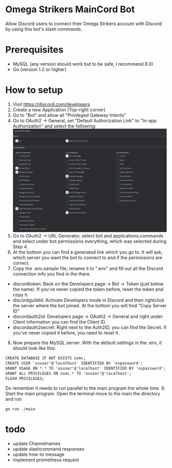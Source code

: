 # Omega Strikers MainCord Bot

Allow Discord users to connect their Omega Strikers account with Discord by using this bot's slash commands.

# Prerequisites

- MySQL (any version should work but to be safe, I recommend 8.0)
- Go (version 1.2 or higher)

# How to setup

1. Visit https://discord.com/developers
2. Create a new Application (Top-right corner)
3. Go to "Bot" and allow all "Privileged Gateway Intents"
4. Go to OAuth2 -> General, set "Default Authorization Link" to "In-app Authorization" and select the following:
![image1.png](images/image1.PNG)
5. Go to OAuth2 -> URL Generator, select bot and applications.commands and select under bot permissions everything, which was selected during Step 4.
6. At the bottom you can find a generated link which you go to. It will ask, which server you want the bot to connect to and if the permissions are correct.
7. Copy the .env.sample file, rename it to ".env" and fill out all the Discord connection info you find in the there.
* discordtoken: Back on the Developers page -> Bot -> Token (just below the name). If you've never copied the token before, reset the token and copy it.
* discordguildid: Activate Developers mode in Discord and then rightclick the server where the bot joined. At the bottom you will find "Copy Server ID"
* discordauth2id: Developers page -> OAuth2 -> General and right under Client information you can find the Client ID.
* discordauth2secret: Right next to the Auth2ID, you can find the Secret. If you've never copied it before, you need to reset it.
8. Now prepare the MySQL server. With the default settings in the .env, it should look like this:
```
CREATE DATABASE IF NOT EXISTS osmc;
CREATE USER 'osuser'@'localhost' IDENTIFIED BY 'ospassword';
GRANT USAGE ON *.* TO 'osuser'@'localhost' IDENTIFIED BY 'ospassword';
GRANT ALL PRIVILEGES ON osmc.* TO 'osuser'@'localhost';
FLUSH PRIVILEGES;
```
Do remember it needs to run parallel to the main program the whole time.
9. Start the main program. Open the terminal move to the main the directory and run
```
go run ./main
```

# todo

- update Channelnames
- update slashcommand responses
- update how-to message
- implement prometheus request